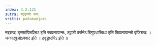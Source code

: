 ```yaml
---
index: 4.2.131
sutra: मद्रवृज्योः कन्
vritti: padamanjari
---
```


 मद्रशब्दः ठ्स्फायितञ्चिऽ इति रक्प्रत्ययान्तः, ठ्वृजी वर्जनेऽ ठिगुपधात्किःऽ इति किप्रत्ययान्तो वृजिशब्दः । जनपदवुञोऽपवाद इति । ठवृद्धादपिऽ इति ॥